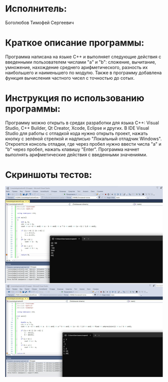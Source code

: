 # Исполнитель: 

Боголюбов Тимофей Сергеевич

# Краткое описание программы: 

Программа написана на языке С++ и выполняет следующие действия с введенными пользователем числами "а" и "b": сложение, вычитание, умножение, нахождение среднего арифметического, разность их наибольшего и наименьшего по модулю. Также в программу добавлена функция вычисления частного чисел с точностью до сотых. 

# Инструкция по использованию программы:

Программу можно открыть в средах разработки для языка С++: Visual Studio, C++ Builder, Qt Creator, Xcode, Eclipse и других. В IDE Visual Studio для работы с отладкой кода нужно открыть проект, нажать кнопку с зелёной стрелкой и надписью "Локальный отладчик Windows". Откроется консоль отладки, где через пробел нужно ввести числа "a" и "b" через пробел, нажать клавишу "Enter". Программа начнет выполнять арифметические действия с введенными значениями. 

# Скриншоты тестов:

![Alt-текст](https://github.com/tbogolyubov/Application-programming/blob/main/отладка-1.jpg)
![Alt-текст](https://github.com/tbogolyubov/Application-programming/blob/main/отладка-2.jpg)

